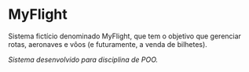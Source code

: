 # MyFlight
Sistema fictício denominado MyFlight, que tem o objetivo que gerenciar rotas, aeronaves e vôos (e futuramente, a venda de bilhetes). 

*Sistema desenvolvido para disciplina de POO.*
